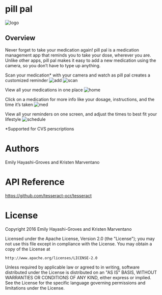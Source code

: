 # pill pal
![logo](documentation/logo.png)

## Overview
Never forget to take your medication again! pill pal is a medication management app that reminds you to take your dose, wherever you are. Unlike other apps, pill pal makes it easy to add a new medication using the camera, so you don’t have to type up anything.

Scan your medication* with your camera and watch as pill pal creates a customized reminder
![add](documentation/add.PNG)
![scan](documentation/scan.PNG)

View all your medications in one place
![home](documentation/home.PNG)

Click on a medication for more info like your dosage, instructions, and the time it’s taken
![med](documentation/med.PNG)

View all your reminders on one screen, and adjust the times to best fit your lifestyle 
![schedule](documentation/schedule.PNG)

*Supported for CVS perscriptions

# Authors
Emily Hayashi-Groves and Kristen Marventano

# API Reference
https://github.com/tesseract-ocr/tesseract

# License 
Copyright 2016 Emily Hayashi-Groves and Kristen Marventano

Licensed under the Apache License, Version 2.0 (the "License");
you may not use this file except in compliance with the License.
You may obtain a copy of the License at

    http://www.apache.org/licenses/LICENSE-2.0

Unless required by applicable law or agreed to in writing, software
distributed under the License is distributed on an "AS IS" BASIS,
WITHOUT WARRANTIES OR CONDITIONS OF ANY KIND, either express or implied.
See the License for the specific language governing permissions and
limitations under the License.


